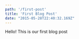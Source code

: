 ```yaml
---
path: '/first-post'
title: 'First Blog Post'
date: "2015-05-28T22:40:32.169Z"
---
```


Hello! This is our first blog post
